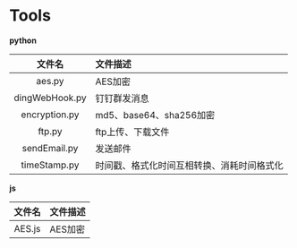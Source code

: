 # Tools

**python**
    
|文件名|文件描述|
|:-----:|:-----|
|aes.py|AES加密|
|dingWebHook.py|钉钉群发消息|
|encryption.py|md5、base64、sha256加密|
|ftp.py|ftp上传、下载文件|
|sendEmail.py| 发送邮件|
|timeStamp.py| 时间戳、格式化时间互相转换、消耗时间格式化|

**js**

 |文件名|文件描述|
|:-----:|:-----|
|AES.js|AES加密|